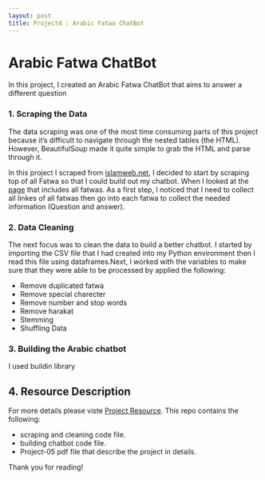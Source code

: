 ```yaml
---
layout: post
title: Project4 : Arabic Fatwa ChatBot
---
```


# Arabic Fatwa ChatBot
In this project, I created an Arabic Fatwa ChatBot that aims to answer a different question 

### 1. Scraping the Data
The data scraping was one of the most time consuming parts of this project because it’s difficult to navigate through the nested tables (the HTML). However, BeautifulSoup made it quite simple to grab the HTML and parse through it.

In this project I scraped from [islamweb.net](https://www.islamweb.net/ar/), I decided to start by scraping top of all  Fatwa  so that I could build out my chatbot. When I looked at the [page](https://www.islamweb.net/ar/fatawa) that includes all fatwas. As a first step, I noticed that I need to collect all linkes of all fatwas then  go into each fatwa to collect the needed information (Question and answer). 

### 2. Data Cleaning

The next focus was to clean the data to build a better chatbot. I started by importing the CSV file that I had created into my Python environment then I read this file using dataframes.Next, I worked with the variables to make sure that they were able to be processed by applied the following: 

* Remove duplicated fatwa
* Remove special charecter 
* Remove number and stop words
* Remove harakat 
* Stemming
* Shuffling Data

### 3. Building the Arabic chatbot
I used buildin library 

## 4. Resource Description
For more details please viste [Project Resource](https://github.com/LubnaAlhenaki/Arabic-Fatwa-ChatBot-). This repo contains the following:
* scraping and cleaning code file.
* building chatbot code file.
* Project-05 pdf file that describe the project in details.


Thank you for reading!


